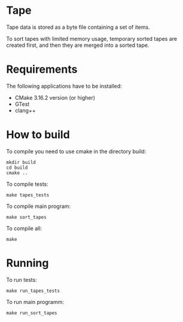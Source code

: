 Tape
===
Tape data is stored as a byte file containing a set of items.


To sort tapes with limited memory usage, temporary sorted tapes are created first, and then they are merged into a sorted tape. 

Requirements
===
The following applications have to be installed:
- CMake 3.16.2 version (or higher)
- GTest
- clang++

How to build
===
To compile you need to use сmake in the directory build:
```
mkdir build
cd build
сmake ..
```
To compile tests:
```
make tapes_tests
```
To compile main program:
```
make sort_tapes
```
To compile all:
```
make
```

Running
===
To run tests:
```
make run_tapes_tests
```

To run main programm:
```
make run_sort_tapes
```
